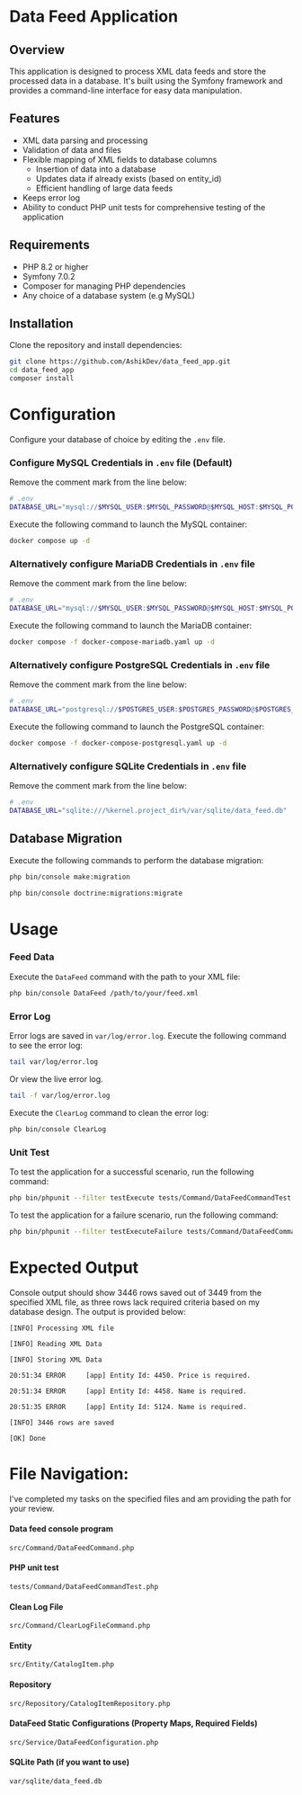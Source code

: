 # Data Feed Application

## Overview
This application is designed to process XML data feeds and store the processed data in a database. It's built using the Symfony framework and provides a command-line interface for easy data manipulation.

## Features
- XML data parsing and processing
- Validation of data and files
- Flexible mapping of XML fields to database columns
  - Insertion of data into a database
  - Updates data if already exists (based on entity_id)
  - Efficient handling of large data feeds
- Keeps error log
- Ability to conduct PHP unit tests for comprehensive testing of the application

## Requirements
- PHP 8.2 or higher
- Symfony 7.0.2
- Composer for managing PHP dependencies
- Any choice of a database system (e.g MySQL)

## Installation
Clone the repository and install dependencies:
```bash
git clone https://github.com/AshikDev/data_feed_app.git
cd data_feed_app
composer install
```

# Configuration
Configure your database of choice by editing the `.env` file. 

### Configure MySQL Credentials in `.env` file (Default)
Remove the comment mark from the line below:
```bash
# .env
DATABASE_URL="mysql://$MYSQL_USER:$MYSQL_PASSWORD@$MYSQL_HOST:$MYSQL_PORT/$DATABASE_NAME?serverVersion=$MYSQL_VERSION&charset=utf8mb4"
```

Execute the following command to launch the MySQL container:
```bash
docker compose up -d
```

### Alternatively configure MariaDB Credentials in `.env` file
Remove the comment mark from the line below:
```bash
# .env
DATABASE_URL="mysql://$MYSQL_USER:$MYSQL_PASSWORD@$MYSQL_HOST:$MYSQL_PORT/$DATABASE_NAME?serverVersion=$MARIADB_VERSION-MariaDB&charset=utf8mb4"
```

Execute the following command to launch the MariaDB container:
```bash
docker compose -f docker-compose-mariadb.yaml up -d
```

### Alternatively configure PostgreSQL Credentials in `.env` file
Remove the comment mark from the line below:
```bash
# .env
DATABASE_URL="postgresql://$POSTGRES_USER:$POSTGRES_PASSWORD@$POSTGRES_HOST:$POSTGRES_PORT/$DATABASE_NAME?serverVersion=$POSTGRES_VERSION&charset=utf8"
```

Execute the following command to launch the PostgreSQL container:
```bash
docker compose -f docker-compose-postgresql.yaml up -d
```

### Alternatively configure SQLite Credentials in `.env` file
Remove the comment mark from the line below:
```bash
# .env
DATABASE_URL="sqlite:///%kernel.project_dir%/var/sqlite/data_feed.db"
```

## Database Migration
Execute the following commands to perform the database migration:

```bash
php bin/console make:migration
```
```bash
php bin/console doctrine:migrations:migrate
```

# Usage
### Feed Data
Execute the `DataFeed` command with the path to your XML file:

```bash
php bin/console DataFeed /path/to/your/feed.xml
```

### Error Log

Error logs are saved in `var/log/error.log`.
Execute the following command to see the error log:

```bash
tail var/log/error.log
```

Or view the live error log.

```bash
tail -f var/log/error.log
```

Execute the `ClearLog` command to clean the error log:

```bash
php bin/console ClearLog
```

### Unit Test

To test the application for a successful scenario, run the following command:

```bash
php bin/phpunit --filter testExecute tests/Command/DataFeedCommandTest.php
```

To test the application for a failure scenario, run the following command:

```bash
php bin/phpunit --filter testExecuteFailure tests/Command/DataFeedCommandTest.php
```

# Expected Output

Console output should show 3446 rows saved out of 3449 from the specified XML file, as three rows lack required criteria based on my database design. The output is provided below:

`[INFO] Processing XML file`

`[INFO] Reading XML Data`

`[INFO] Storing XML Data`

`20:51:34 ERROR     [app] Entity Id: 4450. Price is required.`

`20:51:34 ERROR     [app] Entity Id: 4458. Name is required.`

`20:51:35 ERROR     [app] Entity Id: 5124. Name is required.`

`[INFO] 3446 rows are saved`

`[OK] Done`


# File Navigation:

I've completed my tasks on the specified files and am providing the path for your review.

#### Data feed console program

`src/Command/DataFeedCommand.php`

#### PHP unit test

`tests/Command/DataFeedCommandTest.php`

#### Clean Log File

`src/Command/ClearLogFileCommand.php`

#### Entity

`src/Entity/CatalogItem.php`

#### Repository

`src/Repository/CatalogItemRepository.php`

#### DataFeed Static Configurations (Property Maps, Required Fields)

`src/Service/DataFeedConfiguration.php`

#### SQLite Path (if you want to use)

`var/sqlite/data_feed.db`